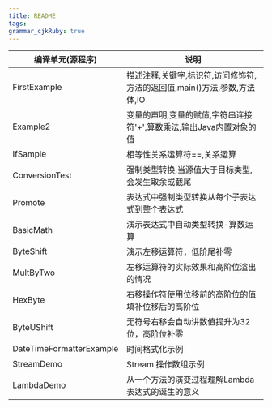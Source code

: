 ```yaml
---
title: README
tags: 
grammar_cjkRuby: true
---
```



编译单元(源程序)|说明
---|---
FirstExample|描述注释,关键字,标识符,访问修饰符,方法的返回值,main()方法,参数,方法体,IO
Example2|变量的声明,变量的赋值,字符串连接符'+',算数乘法,输出Java内置对象的值
IfSample|相等性关系运算符==,关系运算
ConversionTest|强制类型转换,当源值大于目标类型,会发生取余或截尾
Promote|表达式中强制类型转换从每个子表达式到整个表达式
BasicMath|演示表达式中自动类型转换-算数运算
ByteShift|演示左移运算符，低阶尾补零
MultByTwo|左移运算符的实际效果和高阶位溢出的情况
HexByte|右移操作符使用位移前的高阶位的值填补位移后的高阶位
ByteUShift|无符号右移会自动讲数值提升为32位，高阶位补零
DateTimeFormatterExample|时间格式化示例
StreamDemo|Stream 操作数组示例
LambdaDemo|从一个方法的演变过程理解Lambda表达式的诞生的意义
